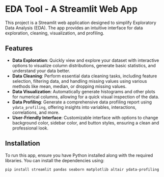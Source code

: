 # EDA Tool - A Streamlit Web App

This project is a Streamlit web application designed to simplify Exploratory Data Analysis (EDA). The app provides an intuitive interface for data exploration, cleaning, visualization, and profiling. 

## Features

- **Data Exploration**: Quickly view and explore your dataset with interactive options to visualize column distributions, generate basic statistics, and understand your data better.
- **Data Cleaning**: Perform essential data cleaning tasks, including feature selection, filtering data, and handling missing values using various methods like mean, median, or dropping missing values.
- **Data Visualization**: Automatically generate histograms and other plots for numerical columns, allowing for a quick visual inspection of the data.
- **Data Profiling**: Generate a comprehensive data profiling report using `ydata_profiling`, offering insights into variables, interactions, correlations, and more.
- **User-Friendly Interface**: Customizable interface with options to change background color, sidebar color, and button styles, ensuring a clean and professional look.

## Installation

To run this app, ensure you have Python installed along with the required libraries. You can install the dependencies using:

```bash
pip install streamlit pandas seaborn matplotlib altair ydata-profiling openpyxl
```

 
 

